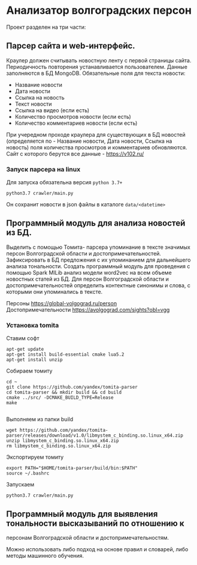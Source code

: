 # Анализатор волгоградских персон
Проект разделен на три части:

## Парсер сайта и web-интерфейс.

Краулер должен считывать новостную ленту с первой 
страницы сайта. Периодичность повторения устанавливается пользователем. Данные 
заполняются в БД MongoDB. 
Обязательные поля для текста новости:
- Название новости
- Дата новости
- Ссылка на новость
- Текст новости
- Ссылка на видео (если есть)
- Количество просмотров новости (если есть)
- Количество комментариев новости (если есть)

При учередном проходе краулера для существующих в БД новостей (определяется по -
Название новости, Дата новости, Ссылка на новость) поля количества просмотров и
комментариев обновляются. \
Сайт с которого берутся все данные - https://v102.ru/

### Запуск парсера на linux

Для запуска обязательна версия `python 3.7+`
```
python3.7 crawler/main.py
```

Он сохранит новости в json файлы в каталоге `data/<datetime>`


##  Программный модуль для анализа новостей из БД. 

Выделить с помощью Томита-
парсера упоминание в тексте значимых персон Волгоградской области и
достопримечательностей. Зафиксировать в БД предложения с их упоминанием для
дальнейшего анализа тональности.
Создать программный модуль для проведения с помощью Spark MlLib анализ модели
word2vec на всем объеме новостных статей из БД. Для персон Волгоградской области и
достопримечательностей определить контектные синонимы и слова, с которыми они
упоминались в тексте. 

Персоны https://global-volgograd.ru/person \
Достопримечательности https://avolgograd.com/sights?obl=vgg

### Установка tomita
Ставим софт
```
apt-get update
apt-get install build-essential cmake lua5.2
apt-get install unzip
```
Собираем томиту
```
cd ~
git clone https://github.com/yandex/tomita-parser
cd tomita-parser && mkdir build && cd build
cmake ../src/ -DCMAKE_BUILD_TYPE=Release
make
    
```
Выполняем из папки build
```  
wget https://github.com/yandex/tomita-parser/releases/download/v1.0/libmystem_c_binding.so.linux_x64.zip
unzip libmystem_c_binding.so.linux_x64.zip
rm libmystem_c_binding.so.linux_x64.zip
```
Экспортируем томиту
```
export PATH="$HOME/tomita-parser/build/bin:$PATH"
source ~/.bashrc
```
Запускаем
```
python3.7 crawler/main.py
```


## Программный модуль для выявления тональности высказываний по отношению к
персонам Волгоградской области и достопримечательностям.

Можно использовать либо подход на основе правил и словарей, либо методы машинного
обучения.